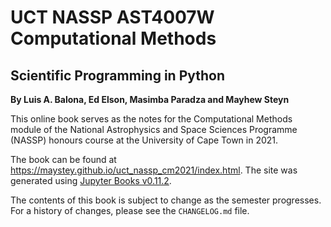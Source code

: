 # UCT NASSP AST4007W Computational Methods
## Scientific Programming in Python
**By Luis A. Balona, Ed Elson, Masimba Paradza and Mayhew Steyn**

This online book serves as the notes for the Computational Methods module of the National Astrophysics and Space Sciences Programme (NASSP) honours course at the University of Cape Town in 2021.

The book can be found at <https://maystey.github.io/uct_nassp_cm2021/index.html>. The site was generated using [Jupyter Books v0.11.2](https://jupyterbook.org/intro.html).

The contents of this book is subject to change as the semester progresses. For a history of changes, please see the `CHANGELOG.md` file.
